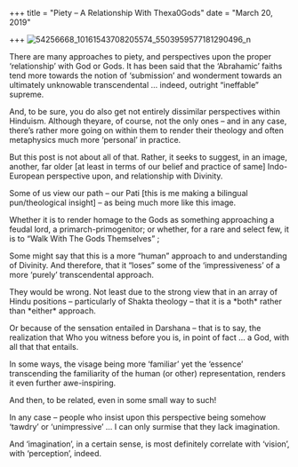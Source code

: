+++
title = "Piety – A Relationship With Thexa0Gods"
date = "March 20, 2019"

+++
![54256668_10161543708205574_5503959577181290496_n](https://aryaakasha.files.wordpress.com/2019/03/54256668_10161543708205574_5503959577181290496_n.jpg?w=676)

There are many approaches to piety, and perspectives upon the proper
‘relationship’ with God or Gods. It has been said that the ‘Abrahamic’
faiths tend more towards the notion of ‘submission’ and wonderment
towards an ultimately unknowable transcendental … indeed, outright
“ineffable” supreme.

And, to be sure, you do also get not entirely dissimilar perspectives
within Hinduism. Although theyare, of course, not the only ones – and
in any case, there’s rather more going on within them to render their
theology and often metaphysics much more ‘personal’ in practice.

But this post is not about all of that. Rather, it seeks to suggest, in
an image, another, far older \[at least in terms of our belief and
practice of same\] Indo-European perspective upon, and relationship with
Divinity.

Some of us view our path – our Pati \[this is me making a bilingual
pun/theological insight\] – as being much more like this image.

Whether it is to render homage to the Gods as something approaching a
feudal lord, a primarch-primogenitor; or whether, for a rare and select
few, it is to “Walk With The Gods Themselves” ;

Some might say that this is a more “human” approach to and understanding
of Divinity. And therefore, that it “loses” some of the ‘impressiveness’
of a more ‘purely’ transcendental approach.

They would be wrong. Not least due to the strong view that in an array
of Hindu positions – particularly of Shakta theology – that it is a
\*both\* rather than \*either\* approach.

Or because of the sensation entailed in Darshana – that is to say, the
realization that Who you witness before you is, in point of fact … a
God, with all that that entails.

In some ways, the visage being more ‘familiar’ yet the ‘essence’
transcending the familiarity of the human (or other) representation,
renders it even further awe-inspiring.

And then, to be related, even in some small way to such!

In any case – people who insist upon this perspective being somehow
‘tawdry’ or ‘unimpressive’ … I can only surmise that they lack
imagination.

And ‘imagination’, in a certain sense, is most definitely correlate with
‘vision’, with ‘perception’, indeed.

